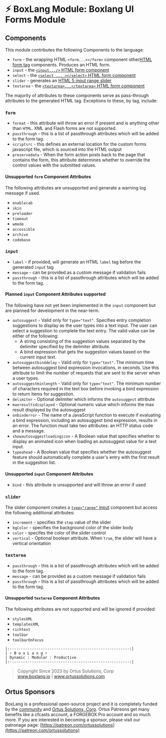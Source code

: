# ⚡︎ BoxLang Module: Boxlang UI Forms Module

## Components

This module contributes the following Components to the language:

* `form` - the wrapping HTML `<form...></form>` component other[HTML form tag](https://www.w3schools.com/tags/tag_form.asp) components. Produces an HTML form.
* `input` - the [`<input.../>` HTML form component](https://www.w3schools.com/tags/tag_input.asp)
* `select` - the [`<select ... ></select>` HTML form component](https://www.w3schools.com/tags/tag_select.asp)
* `slider` - generates an [HTML 5 input range slider](https://www.w3schools.com/tags/att_input_type_range.asp)
* `textarea` - the [`<textarea>...</textarea>` HTML form component](https://www.w3schools.com/tags/tag_textarea.asp)

The majority of attributes to these components serve as pass-through attributes to the generated HTML tag.  Exceptions to these, by tag, include:

### `form`

* `format` - this attribute will throw an error if present and is anything other than `HTML`.  XML and Flash forms are not supported.
* `passthrough` - this is a list of passthrough attributes which will be added to the form tag.  
* `scriptsrc` - this defines an external location for the custom forms javascript file, which is sourced into the HTML output
* `preservedata` - When the form action  posts back to the page that contains the form, this attribute determines whether to override the control values with the submitted values.

#### Unsupported `form` Component Attributes

The following attributes are unsupported and generate a warning log message if used.

* `enablecab`
* `skin`
* `preloader`
* `timeout`
* `wmode`
* `accessible`
* `archive`
* `codebase`

### `input`

* `label` - if provided, will generate an HTML `label` tag before the generated `input` tag
* `message` - can be provided as a custom message if validation fails
* `passthrough` - this is a list of passthrough attributes which will be added to the form tag.

#### Planned `input` Component Attributes supported

The following have not yet been implemented in the `input` component but are planned for development in the near-term.

* `autosuggest` - Valid only for `type="text"`. Specifies entry completion suggestions to display as the user types into a text input. The user can select a suggestion to complete the text entry. The valid value can be either of the following:
  * A string consisting of the suggestion values separated by the delimiter specified by the delimiter attribute.
  * A bind expression that gets the suggestion values based on the current input text.
* `autosuggestbinddelay` -  Valid only for `type="text"`. The minimum time between autosuggest bind expression invocations, in seconds. Use this attribute to limit the number of requests that are sent to the server when a user types.
* `autosuggestminlength` - Valid only for `type="text"`. The minimum number of characters required in the text box before invoking a bind expression to return items for suggestion.
* `delimiter` - Optional delimiter which informs the `autosuggest` attribute
* `maxresultsdisplayed` - Optional numeric value which informs the max result displayed by the autosuggest
* `onbinderror` - The name of a JavaScript function to execute if evaluating a bind expression, including an autosuggest bind expression, results in an error. The function must take two attributes: an HTTP status code and a message.
* `showautosuggestloadingicon` - A Boolean value that specifies whether to display an animated icon when loading an autosuggest value for a text input.
* `typeahead` - A Boolean value that specifies whether the autosuggest feature should automatically complete a user's entry with the first result in the suggestion list.

#### Unsupported `input` Component Attributes

* `bind` - this attribute is unsupported and will throw an error if used

### `slider`

The slider component creates a [`type="range"` input](https://www.w3schools.com/tags/att_input_type_range.asp) component but access the following additional attributes:

* `increment` - specifies the `step` value of the slider
* `bgColor` - specifies the background color of the slider body
* `color` - specifes the color of the slider control
* `vertical` - Optional boolean attribute.  When `true`, the slider will have a vertical orientation

### `textarea`

* `passthrough` - this is a list of passthrough attributes which will be added to the form tag.
* `message` - can be provided as a custom message if validation fails
* `passthrough` - this is a list of passthrough attributes which will be added to the form tag.

#### Unsupported `textarea` Component Attributes

The following attributes are not supported and will be ignored if provided:

* `stylesXML`
* `templatesXML`
* `richtext`
* `toolbar`
* `toolbarOnFocus`


```
|:------------------------------------------------------:|
| ⚡︎ B o x L a n g ⚡︎
| Dynamic : Modular : Productive
|:------------------------------------------------------:|
```

<blockquote>
	Copyright Since 2023 by Ortus Solutions, Corp
	<br>
	<a href="https://www.boxlang.io">www.boxlang.io</a> |
	<a href="https://www.ortussolutions.com">www.ortussolutions.com</a>
</blockquote>


## Ortus Sponsors

BoxLang is a professional open-source project and it is completely funded by the [community](https://patreon.com/ortussolutions) and [Ortus Solutions, Corp](https://www.ortussolutions.com).  Ortus Patreons get many benefits like a cfcasts account, a FORGEBOX Pro account and so much more.  If you are interested in becoming a sponsor, please visit our patronage page: [https://patreon.com/ortussolutions](https://patreon.com/ortussolutions)
